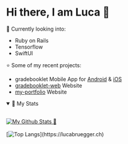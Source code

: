 # Hi there, I am Luca 👋
:page_with_curl: Currently looking into:

- Ruby on Rails
- Tensorflow
- SwiftUI

:star: Some of my recent projects:
- gradebooklet Mobile App for [Android](https://play.google.com/store/apps/details?id=ch.lucabruegger.gradebooklet&hl=de_CH&gl=US) & [iOS](https://apps.apple.com/ch/app/gradebooklet/id1519216147)
- [gradebooklet-web](https://gradebooklet-app.com/) Website
- [my-portfolio](https://lucabruegger.ch/) Website

<details open>
<summary>🧮 My Stats</summary>

<br>

[![My Github Stats 🚧](https://github-readme-stats.vercel.app/api?username=luca-bruegger&include_all_commits&hide=stars&count_private=true&show_icons=true&line_height=28&include_all_commits)](https://lucabruegger.ch)
<br>
<br>
[![Top Langs](https://github-readme-stats.vercel.app/api/top-langs/?username=luca-bruegger&hide_total_stars=true&layout=compact&langs_count=12")](https://lucabruegger.ch)
</details>
